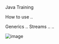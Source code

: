 Java Training

How to use ..

Generics ..
Streams ..
..

![image](https://github.com/miguelsquillari/javatraning/assets/36869522/1b619cf6-0fc0-4e37-801a-71587bcc6912)

